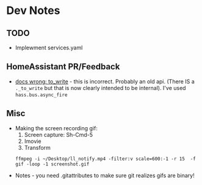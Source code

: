 # Dev Notes

## TODO
* Implewment services.yaml

## HomeAssistant PR/Feedback
* [docs wrong: to_write](https://developers.home-assistant.io/docs/frontend/extending/websocket-api) - this is incorrect. Probably an old api. (There IS a `._to_write` but that is now clearly intended to be internal). I've used `hass.bus.async_fire`

## Misc
* Making the screen recording gif:
    1. Screen capture: Sh-Cmd-5
    2. Imovie
    3. Transform
    ```
    ffmpeg -i ~/Desktop/ll_notify.mp4 -filter:v scale=600:-1 -r 15  -f gif -loop -1 screenshot.gif
    ```
* Notes - you need .gitattributes to make sure git realizes gifs are binary!
